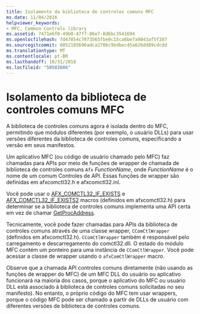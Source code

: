 ```yaml
---
title: Isolamento da biblioteca de controles comuns MFC
ms.date: 11/04/2016
helpviewer_keywords:
- MFC, Common Controls library
ms.assetid: 7471e6f0-49b0-47f7-86e7-8d6bc3541694
ms.openlocfilehash: fd47854c7073565fbe0c15ca6be7a9843af5f387
ms.sourcegitcommit: 6052185696adca270bc9bdbec45a626dd89cdcdd
ms.translationtype: MT
ms.contentlocale: pt-BR
ms.lasthandoff: 10/31/2018
ms.locfileid: "50583606"
---
```

# <a name="isolation-of-the-mfc-common-controls-library"></a>Isolamento da biblioteca de controles comuns MFC

A biblioteca de controles comuns agora é isolada dentro do MFC, permitindo que módulos diferentes (por exemplo, o usuário DLLs) para usar versões diferentes da biblioteca de controles comuns, especificando a versão em seus manifestos.

Um aplicativo MFC (ou código de usuário chamado pelo MFC) faz chamadas para APIs por meio de funções de wrapper de chamada de biblioteca de controles comuns `Afx` *FunctionName*, onde *FunctionName* é o nome de um comum Controles de API. Essas funções de wrapper são definidas em afxcomctl32.h e afxcomctl32.inl.

Você pode usar o [AFX_COMCTL32_IF_EXISTS](reference/run-time-object-model-services.md#afx_comctl32_if_exists) e [AFX_COMCTL32_IF_EXISTS2](reference/run-time-object-model-services.md#afx_comctl32_if_exists2) macros (definidos em afxcomctl32.h) para determinar se a biblioteca de controles comuns implementa uma API certa em vez de chamar [GetProcAddress](../build/getprocaddress.md).

Tecnicamente, você pode fazer chamadas para APIs da biblioteca de controles comuns através de uma classe wrapper, `CComCtlWrapper` (definidos em afxcomctl32.h). `CComCtlWrapper` também é responsável pelo carregamento e descarregamento do comctl32.dll. O estado do módulo MFC contém um ponteiro para uma instância de `CComCtlWrapper`. Você pode acessar a classe de wrapper usando o `afxComCtlWrapper` macro.

Observe que a chamada API controles comuns diretamente (não usando as funções de wrapper do MFC) de um MFC DLL do usuário ou aplicativo funcionará na maioria dos casos, porque o aplicativo do MFC ou usuário DLL está associado à biblioteca de controles comuns solicitadas no seu manifesto). No entanto, o próprio código do MFC tem usar wrappers, porque o código MFC pode ser chamado a partir de DLLs de usuário com diferentes versões de biblioteca de controles comuns.

